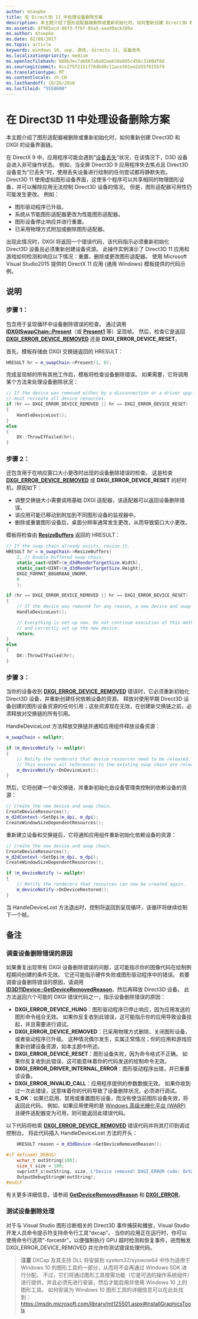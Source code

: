 ```yaml
---
author: mtoepke
title: 在 Direct3D 11 中处理设备删除方案
description: 本主题介绍了图形适配器被删除或重新初始化时，如何重新创建 Direct3D 和 DXGI 的设备界面链。
ms.assetid: 8f905acd-08f3-ff6f-85a5-aaa99acb389a
ms.author: mtoepke
ms.date: 02/08/2017
ms.topic: article
keywords: windows 10, uwp, 游戏, directx 11, 设备丢失
ms.localizationpriority: medium
ms.openlocfilehash: 888b3ec7ab667a8a92ae638a9d5c456c3180df0d
ms.sourcegitcommit: 6cc275f2151f78db40c11ace381ee2d35f0155f9
ms.translationtype: MT
ms.contentlocale: zh-CN
ms.lasthandoff: 10/26/2018
ms.locfileid: "5558600"
---
```

# <a name="span-iddevgaminghandlingdevice-lostscenariosspanhandle-device-removed-scenarios-in-direct3d-11"></a><span id="dev_gaming.handling_device-lost_scenarios"></span>在 Direct3D 11 中处理设备删除方案



本主题介绍了图形适配器被删除或重新初始化时，如何重新创建 Direct3D 和 DXGI 的设备界面链。

在 DirectX 9 中，应用程序可能会遇到“[设备丢失](https://msdn.microsoft.com/library/windows/desktop/bb174714)”状况，在该情况下，D3D 设备会进入非可操作状态。 例如，当全屏 Direct3D 9 应用程序失去焦点且 Direct3D 设备变为“已丢失”时，使用丢失设备进行绘制的任何尝试都将静默失败。 Direct3D 11 使用虚拟图形设备界面，这使多个程序可以共享相同的物理图形设备，并可以解除应用无法控制 Direct3D 设备的情况。 但是，图形适配器可用性仍可能发生更改。 例如：

-   图形驱动程序已升级。
-   系统从节能图形适配器更改为性能图形适配器。
-   图形设备停止响应并进行重置。
-   已采用物理方式附加或删除图形适配器。

出现此情况时，DXGI 将返回一个错误代码，该代码指示必须重新初始化 Direct3D 设备且必须重新创建设备资源。 此操作实例演示了 Direct3D 11 应用和游戏如何检测和响应以下情况：重置、删除或更改图形适配器。 使用 Microsoft Visual Studio2015 提供的 DirectX 11 应用 (通用 Windows) 模板提供的代码示例。

## <a name="instructions"></a>说明

### <a name="spanspanstep-1"></a><span></span>步骤 1：

包含用于呈现循环中设备删除错误的检查。 通过调用 [**IDXGISwapChain::Present**](https://msdn.microsoft.com/library/windows/desktop/bb174576)（或 [**Present1**](https://msdn.microsoft.com/library/windows/desktop/hh446797) 等）呈现帧。 然后，检查它是返回 [**DXGI\_ERROR\_DEVICE\_REMOVED**](https://msdn.microsoft.com/library/windows/desktop/bb509553) 还是 **DXGI\_ERROR\_DEVICE\_RESET**。

首先，模板存储由 DXGI 交换链返回的 HRESULT：

```cpp
HRESULT hr = m_swapChain->Present(1, 0);
```

完成呈现帧的所有其他工作后，模板将检查设备删除错误。 如果需要，它将调用某个方法来处理设备删除状况：

```cpp
// If the device was removed either by a disconnection or a driver upgrade, we
// must recreate all device resources.
if (hr == DXGI_ERROR_DEVICE_REMOVED || hr == DXGI_ERROR_DEVICE_RESET)
{
    HandleDeviceLost();
}
else
{
    DX::ThrowIfFailed(hr);
}
```

### <a name="step-2"></a>步骤 2：

还包含用于在响应窗口大小更改时出现的设备删除错误的检查。 这是检查 [**DXGI\_ERROR\_DEVICE\_REMOVED**](https://msdn.microsoft.com/library/windows/desktop/bb509553) 或 **DXGI\_ERROR\_DEVICE\_RESET** 的好时机，原因如下：

-   调整交换链大小需要调用基础 DXGI 适配器，该适配器可以返回设备删除错误。
-   该应用可能已移动到附加到不同图形设备的监视器中。
-   删除或重置图形设备后，桌面分辨率通常发生更改，从而导致窗口大小更改。

模板将检查由 [**ResizeBuffers**](https://msdn.microsoft.com/library/windows/desktop/bb174577) 返回的 HRESULT：

```cpp
// If the swap chain already exists, resize it.
HRESULT hr = m_swapChain->ResizeBuffers(
    2, // Double-buffered swap chain.
    static_cast<UINT>(m_d3dRenderTargetSize.Width),
    static_cast<UINT>(m_d3dRenderTargetSize.Height),
    DXGI_FORMAT_B8G8R8A8_UNORM,
    0
    );

if (hr == DXGI_ERROR_DEVICE_REMOVED || hr == DXGI_ERROR_DEVICE_RESET)
{
    // If the device was removed for any reason, a new device and swap chain will need to be created.
    HandleDeviceLost();

    // Everything is set up now. Do not continue execution of this method. HandleDeviceLost will reenter this method 
    // and correctly set up the new device.
    return;
}
else
{
    DX::ThrowIfFailed(hr);
}
```

### <a name="step-3"></a>步骤 3：

当你的设备收到 [**DXGI\_ERROR\_DEVICE\_REMOVED**](https://msdn.microsoft.com/library/windows/desktop/bb509553) 错误时，它必须重新初始化 Direct3D 设备，并重新创建任何依赖设备的资源。 释放对使用早期 Direct3D 设备创建的图形设备资源的任何引用；这些资源现在无效，在创建新交换链之前，必须释放对交换链的所有引用。

HandleDeviceLost 方法释放交换链并通知应用组件释放设备资源：

```cpp
m_swapChain = nullptr;

if (m_deviceNotify != nullptr)
{
    // Notify the renderers that device resources need to be released.
    // This ensures all references to the existing swap chain are released so that a new one can be created.
    m_deviceNotify->OnDeviceLost();
}
```

然后，它将创建一个新交换链，并重新初始化由设备管理类控制的依赖设备的资源：

```cpp
// Create the new device and swap chain.
CreateDeviceResources();
m_d2dContext->SetDpi(m_dpi, m_dpi);
CreateWindowSizeDependentResources();
```

重新建立设备和交换链后，它将通知应用组件重新初始化依赖设备的资源：

```cpp
// Create the new device and swap chain.
CreateDeviceResources();
m_d2dContext->SetDpi(m_dpi, m_dpi);
CreateWindowSizeDependentResources();

if (m_deviceNotify != nullptr)
{
    // Notify the renderers that resources can now be created again.
    m_deviceNotify->OnDeviceRestored();
}
```

当 HandleDeviceLost 方法退出时，控制将返回到呈现循环，该循环将继续绘制下一个帧。

## <a name="remarks"></a>备注


### <a name="investigating-the-cause-of-device-removed-errors"></a>调查设备删除错误的原因

如果重复出现带有 DXGI 设备删除错误的问题，这可能指示你的图像代码在绘制例程期间创建的条件无效。 它还可能指示硬件失败或图形驱动程序中的错误。 若要调查设备删除错误的原因，请调用 [**ID3D11Device::GetDeviceRemovedReason**](https://msdn.microsoft.com/library/windows/desktop/ff476526)，然后再释放 Direct3D 设备。 此方法返回六个可能的 DXGI 错误代码之一，指示设备删除错误的原因：

-   **DXGI\_ERROR\_DEVICE\_HUNG**：图形驱动程序已停止响应，因为应用发送的图形命令组合无效。 如果你反复收到此错误，这可能指示你的应用导致设备挂起，并且需要进行调试。
-   **DXGI\_ERROR\_DEVICE\_REMOVED**：已采用物理方式删除、关闭图形设备，或者驱动程序已升级。 这种情况偶尔发生，实属正常情况；你的应用和游戏应重新创建设备资源，如本主题中所述。
-   **DXGI\_ERROR\_DEVICE\_RESET**：图形设备失败，因为命令格式不正确。 如果你反复收到此错误，这可能意味着你的代码发送的绘制命令无效。
-   **DXGI\_ERROR\_DRIVER\_INTERNAL\_ERROR**：图形驱动程序出错，并已重置该设备。
-   **DXGI\_ERROR\_INVALID\_CALL**：应用程序提供的参数数据无效。 如果你收到过一次此错误，这意味着你的代码导致了设备删除状况，必须进行调试。
-   **S\_OK**：如果已启用、禁用或重置图形设备，而没有使当前图形设备失效，将返回此代码。 例如，如果应用使用的是 [Windows 高级光栅化平台 (WARP)](https://msdn.microsoft.com/library/windows/desktop/gg615082) 且硬件适配器变为可用，则可能返回此错误代码。

以下代码将检索 [**DXGI\_ERROR\_DEVICE\_REMOVED**](https://msdn.microsoft.com/library/windows/desktop/bb509553) 错误代码并将其打印到调试控制台。 将此代码插入 HandleDeviceLost 方法的开头：

```cpp
    HRESULT reason = m_d3dDevice->GetDeviceRemovedReason();

#if defined(_DEBUG)
    wchar_t outString[100];
    size_t size = 100;
    swprintf_s(outString, size, L"Device removed! DXGI_ERROR code: 0x%X\n", reason);
    OutputDebugStringW(outString);
#endif
```

有关更多详细信息，请参阅 [**GetDeviceRemovedReason**](https://msdn.microsoft.com/library/windows/desktop/ff476526) 和 [**DXGI\_ERROR**](https://msdn.microsoft.com/library/windows/desktop/bb509553)。

### <a name="testing-device-removed-handling"></a>测试设备删除处理

对于与 Visual Studio 图形诊断相关的 Direct3D 事件捕获和播放，Visual Studio 开发人员命令提示符支持命令行工具“dxcap”。 当你的应用正在运行时，你可以使用命令行选项“-forcetdr”，以便强制执行 GPU 超时检测和恢复事件，进而触发 DXGI\_ERROR\_DEVICE\_REMOVED 并允许你测试错误处理代码。

> **注意** DXCap 及其支持 DLL 将安装到 system32/syswow64 中作为适用于 Windows 10 的图形工具的一部分，从而将不会再通过 Windows SDK 进行分配。 不过，它们将通过图形工具按需功能（它是可选的操作系统组件）进行提供，并且必须先进行安装，然后才能启用并使用 Windows 10 上的图形工具。 如何安装为 Windows 10 图形工具的详细信息可以在此处找到： <https://msdn.microsoft.com/library/mt125501.aspx#InstallGraphicsTools>
